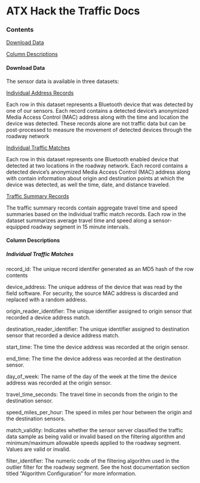 # ATX Hack the Traffic Docs

### Contents

[Download Data](#dowload-data)

[Column Descriptions](#column-descriptions)

#### Download Data
The sensor data is available in three datasets:

[Individual Address Records](https://data.austintexas.gov/dataset/Bluetooth-Travel-Sensors-Individual-Addresses/qnpj-zrb9/data)

Each row in this dataset represents a Bluetooth device that was detected by one of our sensors. Each record contains a detected device’s anonymized Media Access Control (MAC) address along with the time and location the device was detected. These records alone are not traffic data but can be post-processed to measure the movement of detected devices through the roadway network

[Individual Traffic Matches]( https://data.austintexas.gov/dataset/Bluetooth-Travel-Sensors-Individual-Traffic-Matche/x44q-icha/data)

Each row in this dataset represents one Bluetooth enabled device that detected at two locations in the roadway network. Each record contains a detected device’s anonymized Media Access Control (MAC) address along with contain information about origin and destination points at which the device was detected, as well the time, date, and distance traveled.

[Traffic Summary Records](https://data.austintexas.gov/dataset/Bluetooth-Travel-Sensors-Match-Summary-Records/v7zg-5jg9)

The traffic summary records contain aggregate travel time and speed summaries based on the individual traffic match records. Each row in the dataset summarizes average travel time and speed along a sensor-equipped roadway segment in 15 minute intervals.

#### Column Descriptions

##### Individual Traffic Matches

record_id: The unique record identifer generated as an MD5 hash of the row contents

device_address: The unique address of the device that was read by the field software. For security, the source MAC address is discarded and replaced with a random address.

origin_reader_identifier: The unique identifier assigned to origin sensor that recorded a device address match.

destination_reader_identifier: The unique identifier assigned to destination sensor that recorded a device address match.

start_time: The time the device address was recorded at the origin sensor.

end_time: The time the device address was recorded at the destination sensor.

day_of_week: The name of the day of the week at the time the device address was recorded at the origin sensor. 

travel_time_seconds: The travel time in seconds from the origin to the destination sensor.

speed_miles_per_hour: The speed in miles per hour between the origin and the destination sensors.

match_validity: Indicates whether the sensor server classified the traffic data sample as being valid or invalid based on the filtering algorithm and minimum/maximum allowable speeds applied to the roadway segment. Values are valid or invalid.

filter_identifier: The numeric code of the filtering algorithm used in the outlier filter for the roadway segment. See the host documentation section titled “Algorithm Configuration” for more information.



